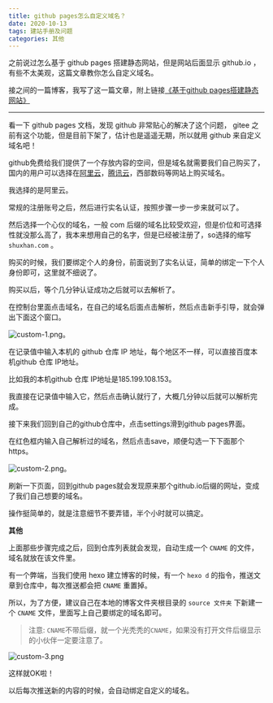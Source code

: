 ```yaml
---
title: github pages怎么自定义域名？
date: 2020-10-13
tags: 建站手册及问题
categories: 其他
---
```


之前说过怎么基于 github pages 搭建静态网站，但是网站后面显示 github.io ，有些不太美观，这篇文章教你怎么自定义域名。

接之间的一篇博客，我写了这一篇文章，附上链接[《基于github pages搭建静态网站》](../20200902-static)

<!-- more -->

---

看一下 github pages 文档，发现 github 非常贴心的解决了这个问题， gitee 之前有这个功能，但是目前下架了，估计也是遥遥无期，所以就用 github 来自定义域名吧！

github免费给我们提供了一个存放内容的空间，但是域名就需要我们自己购买了，国内的用户可以选择在[阿里云](https://wanwang.aliyun.com/domain/?spm=5176.100251.111252.45.19e14f15PNrJL7)，[腾讯云](https://dnspod.cloud.tencent.com/s)，西部数码等网站上购买域名。

我选择的是阿里云。

常规的注册账号之后，然后进行实名认证，按照步骤一步一步来就可以了。

然后选择一个心仪的域名，一般 com 后缀的域名比较受欢迎，但是价位和可选择性就没那么高了，我本来想用自己的名字，但是已经被注册了，so选择的缩写`shuxhan.com` 。

购买的时候，我们要绑定个人的身份，前面说到了实名认证，简单的绑定一下个人身份即可，这里就不细说了。

购买以后，等个几分钟认证成功之后就可以去解析了。

在控制台里面点击域名，在自己的域名后面点击解析，然后点击新手引导，就会弹出下面这个窗口。

![custom-1.png](https://vkceyugu.cdn.bspapp.com/VKCEYUGU-imgbed/c6212a36-e0e4-4d3f-9f01-6081ed169d43.png)。

在记录值中输入本机的 github 仓库 IP 地址，每个地区不一样，可以直接百度本机github 仓库 IP地址。

比如我的本机github 仓库 IP地址是185.199.108.153。

我直接在记录值中输入它，然后点击确认就行了，大概几分钟以后就可以解析完成。

接下来我们回到自己的github仓库中，点击settings滑到github pages界面。

在红色框内输入自己解析过的域名，然后点击save，顺便勾选一下下面那个https。

![custom-2.png](https://vkceyugu.cdn.bspapp.com/VKCEYUGU-imgbed/59b2b1b0-a936-449d-8e48-e2469fe8a1fe.png)。

刷新一下页面，回到github pages就会发现原来那个github.io后缀的网址，变成了我们自己想要的域名。

操作挺简单的，就是注意细节不要弄错，半个小时就可以搞定。

**其他**

上面那些步骤完成之后，回到仓库列表就会发现，自动生成一个 `CNAME` 的文件，域名就放在该文件里。

有一个弊端，当我们使用 hexo 建立博客的时候，有一个 `hexo d` 的指令，推送文章到仓库中，每次推送都会把 `CNAME` 重置掉。

所以，为了方便，建议自己在本地的博客文件夹根目录的 `source 文件夹` 下新建一个 `CNAME` 文件，里面写上自己要绑定的域名即可。

>注意: `CNAME`不带后缀，就一个光秃秃的`CNAME`，如果没有打开文件后缀显示的小伙伴一定要注意了。

![custom-3.png](https://vkceyugu.cdn.bspapp.com/VKCEYUGU-imgbed/6b45bf1d-35f4-4d0e-a1b2-bebf5d9c8ed0.png)

这样就OK啦！

以后每次推送新的内容的时候，会自动绑定自定义的域名。